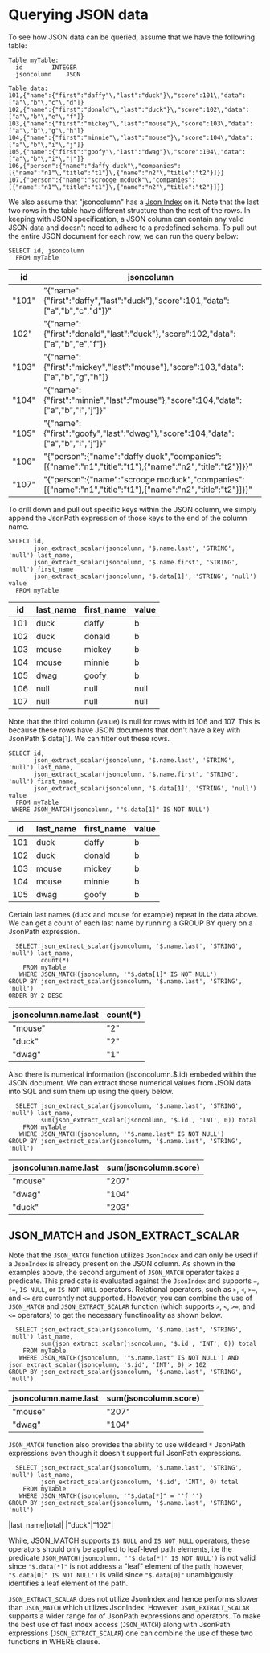 # Querying JSON data

To see how JSON data can be queried, assume that we have the following table:

```text
Table myTable:
  id        INTEGER
  jsoncolumn    JSON 

Table data:
101,{"name":{"first":"daffy"\,"last":"duck"}\,"score":101\,"data":["a"\,"b"\,"c"\,"d"]}
102,{"name":{"first":"donald"\,"last":"duck"}\,"score":102\,"data":["a"\,"b"\,"e"\,"f"]}
103,{"name":{"first":"mickey"\,"last":"mouse"}\,"score":103\,"data":["a"\,"b"\,"g"\,"h"]}
104,{"name":{"first":"minnie"\,"last":"mouse"}\,"score":104\,"data":["a"\,"b"\,"i"\,"j"]}
105,{"name":{"first":"goofy"\,"last":"dwag"}\,"score":104\,"data":["a"\,"b"\,"i"\,"j"]}
106,{"person":{"name":"daffy duck"\,"companies":[{"name":"n1"\,"title":"t1"}\,{"name":"n2"\,"title":"t2"}]}}
107,{"person":{"name":"scrooge mcduck"\,"companies":[{"name":"n1"\,"title":"t1"}\,{"name":"n2"\,"title":"t2"}]}}
```

We also assume that "jsoncolumn" has a [Json Index](https://docs.pinot.apache.org/basics/indexing/json-index) on it. Note that the last two rows in the table have different structure than the rest of the rows. In keeping with JSON specification, a JSON column can contain any valid JSON data and doesn't need to adhere to a predefined schema. To pull out the entire JSON document for each row, we can run the query below:

```text
SELECT id, jsoncolumn 
  FROM myTable
```

| id | jsoncolumn |
| ----------- | ----------- |
|"101" |"{"name":{"first":"daffy","last":"duck"},"score":101,"data":["a","b","c","d"]}"|
|102"| "{"name":{"first":"donald","last":"duck"},"score":102,"data":["a","b","e","f"]}|
|"103"|"{"name":{"first":"mickey","last":"mouse"},"score":103,"data":["a","b","g","h"]}|
|"104"|"{"name":{"first":"minnie","last":"mouse"},"score":104,"data":["a","b","i","j"]}"|
|"105"|"{"name":{"first":"goofy","last":"dwag"},"score":104,"data":["a","b","i","j"]}"|
|"106"|"{"person":{"name":"daffy duck","companies":[{"name":"n1","title":"t1"},{"name":"n2","title":"t2"}]}}"|
|"107"|"{"person":{"name":"scrooge mcduck","companies":[{"name":"n1","title":"t1"},{"name":"n2","title":"t2"}]}}"|

To drill down and pull out specific keys within the JSON column, we simply append the JsonPath expression of those keys to the end of the column name.


```text
SELECT id,
       json_extract_scalar(jsoncolumn, '$.name.last', 'STRING', 'null') last_name,
       json_extract_scalar(jsoncolumn, '$.name.first', 'STRING', 'null') first_name
       json_extract_scalar(jsoncolumn, '$.data[1]', 'STRING', 'null') value
  FROM myTable
```

|id|last_name|first_name|value|
| ----------- | ----------- | ----------- | ----------- |
|101|duck|daffy|b|
|102|duck|donald|b|
|103|mouse|mickey|b|
|104|mouse|minnie|b|
|105|dwag|goofy|b|
|106|null|null|null|
|107|null|null|null|

Note that the third column \(value\) is null for rows with id 106 and 107. This is because these rows have JSON 
documents that don't have a key with JsonPath $.data\[1\]. We can filter out these rows.

```text
SELECT id,
       json_extract_scalar(jsoncolumn, '$.name.last', 'STRING', 'null') last_name,
       json_extract_scalar(jsoncolumn, '$.name.first', 'STRING', 'null') first_name,
       json_extract_scalar(jsoncolumn, '$.data[1]', 'STRING', 'null') value
  FROM myTable
 WHERE JSON_MATCH(jsoncolumn, '"$.data[1]" IS NOT NULL')
```

|id|last_name|first_name|value|
| ----------- | ----------- | ----------- | ----------- |
|101|duck|daffy|b|
|102|duck|donald|b|
|103|mouse|mickey|b|
|104|mouse|minnie|b|
|105|dwag|goofy|b|

Certain last names \(duck and mouse for example\) repeat in the data above. We can get a count of each last name by 
running a GROUP BY query on a JsonPath expression.

```text
  SELECT json_extract_scalar(jsoncolumn, '$.name.last', 'STRING', 'null') last_name,
         count(*)
    FROM myTable
   WHERE JSON_MATCH(jsoncolumn, '"$.data[1]" IS NOT NULL')
GROUP BY json_extract_scalar(jsoncolumn, '$.name.last', 'STRING', 'null')
ORDER BY 2 DESC
```
|jsoncolumn.name.last|count(*)|
| ----------- | ----------- |
|"mouse"|"2"|
|"duck"|"2"|
|"dwag"|"1"|


Also there is numerical information \(jsconcolumn.$.id\) embeded within the JSON document. We can extract those 
numerical values from JSON data into SQL and sum them up using the query below.

```text
  SELECT json_extract_scalar(jsoncolumn, '$.name.last', 'STRING', 'null') last_name,
         sum(json_extract_scalar(jsoncolumn, '$.id', 'INT', 0)) total
    FROM myTable
   WHERE JSON_MATCH(jsoncolumn, '"$.name.last" IS NOT NULL')
GROUP BY json_extract_scalar(jsoncolumn, '$.name.last', 'STRING', 'null')
```
|jsoncolumn.name.last|sum(jsoncolumn.score)|
| ----------- | ----------- |
|"mouse"|"207"|
|"dwag"|"104"|
|"duck"|"203"|

## JSON_MATCH and JSON_EXTRACT_SCALAR

Note that the `JSON_MATCH` function utilizes `JsonIndex` and can only be used if a `JsonIndex` is already present on the JSON column. As shown in the examples above, the second argument of `JSON_MATCH` operator takes a predicate. This predicate is evaluated against the `JsonIndex` and supports `=`, `!=`, `IS NULL`, or `IS NOT NULL` operators. Relational operators, such as `>`, `<`, `>=`, and `<=` are currently not supported. However, you can combine the use of `JSON_MATCH` and `JSON_EXTRACT_SCALAR` function (which supports `>`, `<`, `>=`, and `<=` operators) to get the necessary functinoality as shown below.

```text
  SELECT json_extract_scalar(jsoncolumn, '$.name.last', 'STRING', 'null') last_name,
         sum(json_extract_scalar(jsoncolumn, '$.id', 'INT', 0)) total
    FROM myTable
   WHERE JSON_MATCH(jsoncolumn, '"$.name.last" IS NOT NULL') AND json_extract_scalar(jsoncolumn, '$.id', 'INT', 0) > 102
GROUP BY json_extract_scalar(jsoncolumn, '$.name.last', 'STRING', 'null')
```
|jsoncolumn.name.last|sum(jsoncolumn.score)|
| ----------- | ----------- |
|"mouse"|"207"|
|"dwag"|"104"|

`JSON_MATCH` function also provides the ability to use wildcard `*` JsonPath expressions even though it doesn't support full JsonPath expressions.

```
  SELECT json_extract_scalar(jsoncolumn, '$.name.last', 'STRING', 'null') last_name,
         json_extract_scalar(jsoncolumn, '$.id', 'INT', 0) total
    FROM myTable
   WHERE JSON_MATCH(jsoncolumn, '"$.data[*]" = ''f''')
GROUP BY json_extract_scalar(jsoncolumn, '$.name.last', 'STRING', 'null')
```
|last_name|total|
|"duck"|"102"|

While, JSON_MATCH supports `IS NULL` and `IS NOT NULL` operators, these operators should only be applied to leaf-level path elements, i.e the predicate `JSON_MATCH(jsoncolumn, '"$.data[*]" IS NOT NULL')` is not valid since `"$.data[*]"` is not address a "leaf" element of the path; however, `"$.data[0]" IS NOT NULL')` is valid since `"$.data[0]"` unambigously identifies a leaf element of the path.

`JSON_EXTRACT_SCALAR` does not utilize JsonIndex and hence performs slower than `JSON_MATCH` which utilizes JsonIndex. However, `JSON_EXTRACT_SCALAR` supports a wider range for of JsonPath expressions and operators. To make the best use of fast index access (`JSON_MATCH`) along with JsonPath expressions (`JSON_EXTRACT_SCALAR`) one can combine the use of these two functions in WHERE clause.